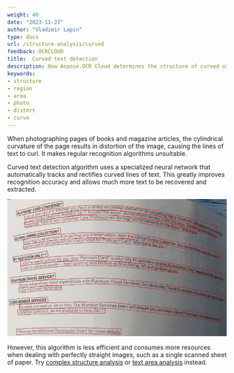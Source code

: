 ```yaml
---
weight: 40
date: "2023-11-27"
author: "Vladimir Lapin"
type: docs
url: /structure-analysis/curved
feedback: OCRCLOUD
title:  Curved text detection
description: How Aspose.OCR Cloud determines the structure of curved or distorted pages.
keywords:
- structure
- region
- area
- photo
- distort
- curve
---
```


When photographing pages of books and magazine articles, the cylindrical curvature of the page results in distortion of the image, causing the lines of text to curl. It makes regular recognition algorithms unsuitable.

Curved text detection algorithm uses a specialized neural network that automatically tracks and rectifies curved lines of text. This greatly improves recognition accuracy and allows much more text to be recovered and extracted.

![Detecting and rectifying curved lines of text](curved_text.png)

However, this algorithm is less efficient and consumes more resources when dealing with perfectly straight images, such as a single scanned sheet of paper. Try [complex structure analysis](/ocr/structure-analysis/complex/) or [text area analysis](/ocr/structure-analysis/text/) instead.
